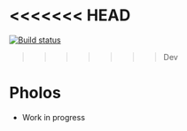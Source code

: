 <<<<<<< HEAD
=======
[![Build status](https://ci.appveyor.com/api/projects/status/b26f385p4bxt6vbx?svg=true)](https://ci.appveyor.com/project/wegomes/pholos)
>>>>>>> Dev

# Pholos

- Work in progress
